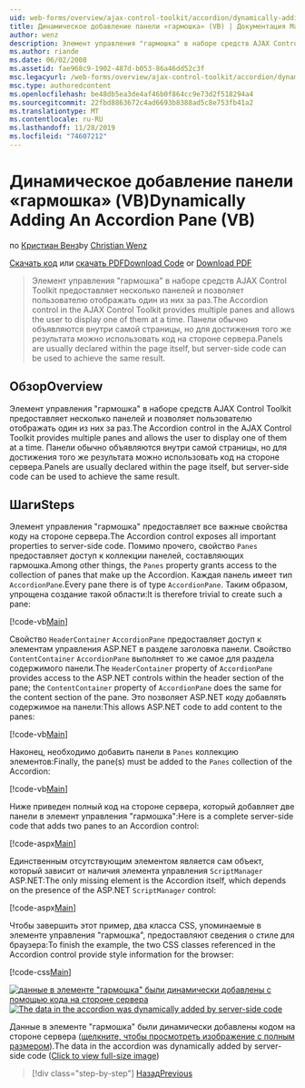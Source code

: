 ```yaml
---
uid: web-forms/overview/ajax-control-toolkit/accordion/dynamically-adding-an-accordion-pane-vb
title: Динамическое добавление панели «гармошка» (VB) | Документация Майкрософт
author: wenz
description: Элемент управления "гармошка" в наборе средств AJAX Control Toolkit предоставляет несколько панелей и позволяет пользователю отображать один из них за раз. Панели обычно объявляются w...
ms.author: riande
ms.date: 06/02/2008
ms.assetid: fae968c9-1902-487d-b053-86a46dd52c3f
msc.legacyurl: /web-forms/overview/ajax-control-toolkit/accordion/dynamically-adding-an-accordion-pane-vb
msc.type: authoredcontent
ms.openlocfilehash: be48db5ea3de4af46b0f864cc9e73d2f518294a4
ms.sourcegitcommit: 22fbd8863672c4ad6693b8388ad5c8e753fb41a2
ms.translationtype: MT
ms.contentlocale: ru-RU
ms.lasthandoff: 11/28/2019
ms.locfileid: "74607212"
---
```

# <a name="dynamically-adding-an-accordion-pane-vb"></a><span data-ttu-id="6088f-104">Динамическое добавление панели «гармошка» (VB)</span><span class="sxs-lookup"><span data-stu-id="6088f-104">Dynamically Adding An Accordion Pane (VB)</span></span>

<span data-ttu-id="6088f-105">по [Кристиан Венз](https://github.com/wenz)</span><span class="sxs-lookup"><span data-stu-id="6088f-105">by [Christian Wenz](https://github.com/wenz)</span></span>

<span data-ttu-id="6088f-106">[Скачать код](https://download.microsoft.com/download/5/6/d/56d50cef-2011-4c8f-9891-7edc6dc57df9/Accordion2.vb.zip) или [скачать PDF](https://download.microsoft.com/download/6/7/1/6718d452-ff89-4d3f-a90e-c74ec2d636a3/accordion2VB.pdf)</span><span class="sxs-lookup"><span data-stu-id="6088f-106">[Download Code](https://download.microsoft.com/download/5/6/d/56d50cef-2011-4c8f-9891-7edc6dc57df9/Accordion2.vb.zip) or [Download PDF](https://download.microsoft.com/download/6/7/1/6718d452-ff89-4d3f-a90e-c74ec2d636a3/accordion2VB.pdf)</span></span>

> <span data-ttu-id="6088f-107">Элемент управления "гармошка" в наборе средств AJAX Control Toolkit предоставляет несколько панелей и позволяет пользователю отображать один из них за раз.</span><span class="sxs-lookup"><span data-stu-id="6088f-107">The Accordion control in the AJAX Control Toolkit provides multiple panes and allows the user to display one of them at a time.</span></span> <span data-ttu-id="6088f-108">Панели обычно объявляются внутри самой страницы, но для достижения того же результата можно использовать код на стороне сервера.</span><span class="sxs-lookup"><span data-stu-id="6088f-108">Panels are usually declared within the page itself, but server-side code can be used to achieve the same result.</span></span>

## <a name="overview"></a><span data-ttu-id="6088f-109">Обзор</span><span class="sxs-lookup"><span data-stu-id="6088f-109">Overview</span></span>

<span data-ttu-id="6088f-110">Элемент управления "гармошка" в наборе средств AJAX Control Toolkit предоставляет несколько панелей и позволяет пользователю отображать один из них за раз.</span><span class="sxs-lookup"><span data-stu-id="6088f-110">The Accordion control in the AJAX Control Toolkit provides multiple panes and allows the user to display one of them at a time.</span></span> <span data-ttu-id="6088f-111">Панели обычно объявляются внутри самой страницы, но для достижения того же результата можно использовать код на стороне сервера.</span><span class="sxs-lookup"><span data-stu-id="6088f-111">Panels are usually declared within the page itself, but server-side code can be used to achieve the same result.</span></span>

## <a name="steps"></a><span data-ttu-id="6088f-112">Шаги</span><span class="sxs-lookup"><span data-stu-id="6088f-112">Steps</span></span>

<span data-ttu-id="6088f-113">Элемент управления "гармошка" предоставляет все важные свойства коду на стороне сервера.</span><span class="sxs-lookup"><span data-stu-id="6088f-113">The Accordion control exposes all important properties to server-side code.</span></span> <span data-ttu-id="6088f-114">Помимо прочего, свойство `Panes` предоставляет доступ к коллекции панелей, составляющих гармошка.</span><span class="sxs-lookup"><span data-stu-id="6088f-114">Among other things, the `Panes` property grants access to the collection of panes that make up the Accordion.</span></span> <span data-ttu-id="6088f-115">Каждая панель имеет тип `AccordionPane`.</span><span class="sxs-lookup"><span data-stu-id="6088f-115">Every pane there is of type `AccordionPane`.</span></span> <span data-ttu-id="6088f-116">Таким образом, упрощена создание такой области:</span><span class="sxs-lookup"><span data-stu-id="6088f-116">It is therefore trivial to create such a pane:</span></span>

[!code-vb[Main](dynamically-adding-an-accordion-pane-vb/samples/sample1.vb)]

<span data-ttu-id="6088f-117">Свойство `HeaderContainer` `AccordionPane` предоставляет доступ к элементам управления ASP.NET в разделе заголовка панели. Свойство `ContentContainer` `AccordionPane` выполняет то же самое для раздела содержимого панели.</span><span class="sxs-lookup"><span data-stu-id="6088f-117">The `HeaderContainer` property of `AccordionPane` provides access to the ASP.NET controls within the header section of the pane; the `ContentContainer` property of `AccordionPane` does the same for the content section of the pane.</span></span> <span data-ttu-id="6088f-118">Это позволяет ASP.NET коду добавлять содержимое на панели:</span><span class="sxs-lookup"><span data-stu-id="6088f-118">This allows ASP.NET code to add content to the panes:</span></span>

[!code-vb[Main](dynamically-adding-an-accordion-pane-vb/samples/sample2.vb)]

<span data-ttu-id="6088f-119">Наконец, необходимо добавить панели в `Panes` коллекцию элементов:</span><span class="sxs-lookup"><span data-stu-id="6088f-119">Finally, the pane(s) must be added to the `Panes` collection of the Accordion:</span></span>

[!code-vb[Main](dynamically-adding-an-accordion-pane-vb/samples/sample3.vb)]

<span data-ttu-id="6088f-120">Ниже приведен полный код на стороне сервера, который добавляет две панели в элемент управления "гармошка":</span><span class="sxs-lookup"><span data-stu-id="6088f-120">Here is a complete server-side code that adds two panes to an Accordion control:</span></span>

[!code-aspx[Main](dynamically-adding-an-accordion-pane-vb/samples/sample4.aspx)]

<span data-ttu-id="6088f-121">Единственным отсутствующим элементом является сам объект, который зависит от наличия элемента управления `ScriptManager` ASP.NET:</span><span class="sxs-lookup"><span data-stu-id="6088f-121">The only missing element is the Accordion itself, which depends on the presence of the ASP.NET `ScriptManager` control:</span></span>

[!code-aspx[Main](dynamically-adding-an-accordion-pane-vb/samples/sample5.aspx)]

<span data-ttu-id="6088f-122">Чтобы завершить этот пример, два класса CSS, упоминаемые в элементе управления "гармошка", предоставляют сведения о стиле для браузера:</span><span class="sxs-lookup"><span data-stu-id="6088f-122">To finish the example, the two CSS classes referenced in the Accordion control provide style information for the browser:</span></span>

[!code-css[Main](dynamically-adding-an-accordion-pane-vb/samples/sample6.css)]

<span data-ttu-id="6088f-123">[![данные в элементе "гармошка" были динамически добавлены с помощью кода на стороне сервера](dynamically-adding-an-accordion-pane-vb/_static/image2.png)](dynamically-adding-an-accordion-pane-vb/_static/image1.png)</span><span class="sxs-lookup"><span data-stu-id="6088f-123">[![The data in the accordion was dynamically added by server-side code](dynamically-adding-an-accordion-pane-vb/_static/image2.png)](dynamically-adding-an-accordion-pane-vb/_static/image1.png)</span></span>

<span data-ttu-id="6088f-124">Данные в элементе "гармошка" были динамически добавлены кодом на стороне сервера ([щелкните, чтобы просмотреть изображение с полным размером](dynamically-adding-an-accordion-pane-vb/_static/image3.png)).</span><span class="sxs-lookup"><span data-stu-id="6088f-124">The data in the accordion was dynamically added by server-side code ([Click to view full-size image](dynamically-adding-an-accordion-pane-vb/_static/image3.png))</span></span>

> [!div class="step-by-step"]
> [<span data-ttu-id="6088f-125">Назад</span><span class="sxs-lookup"><span data-stu-id="6088f-125">Previous</span></span>](databinding-to-an-accordion-vb.md)
